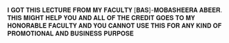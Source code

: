𝐈 𝐆𝐎𝐓 𝐓𝐇𝐈𝐒 𝐋𝐄𝐂𝐓𝐔𝐑𝐄 𝐅𝐑𝐎𝐌 𝐌𝐘 𝐅𝐀𝐂𝐔𝐋𝐓𝐘 [𝐁𝐀𝐒]-𝐌𝐎𝐁𝐀𝐒𝐇𝐄𝐄𝐑𝐀 𝐀𝐁𝐄𝐄𝐑. 𝐓𝐇𝐈𝐒 𝐌𝐈𝐆𝐇𝐓 𝐇𝐄𝐋𝐏 𝐘𝐎𝐔 𝐀𝐍𝐃 𝐀𝐋𝐋 𝐎𝐅 𝐓𝐇𝐄 𝐂𝐑𝐄𝐃𝐈𝐓 𝐆𝐎𝐄𝐒 𝐓𝐎 𝐌𝐘 𝐇𝐎𝐍𝐎𝐑𝐀𝐁𝐋𝐄 𝐅𝐀𝐂𝐔𝐋𝐓𝐘 𝐀𝐍𝐃 𝐘𝐎𝐔 𝐂𝐀𝐍𝐍𝐎𝐓 𝐔𝐒𝐄 𝐓𝐇𝐈𝐒 𝐅𝐎𝐑 𝐀𝐍𝐘 𝐊𝐈𝐍𝐃 𝐎𝐅 𝐏𝐑𝐎𝐌𝐎𝐓𝐈𝐎𝐍𝐀𝐋 𝐀𝐍𝐃 𝐁𝐔𝐒𝐈𝐍𝐄𝐒𝐒 𝐏𝐔𝐑𝐏𝐎𝐒𝐄
